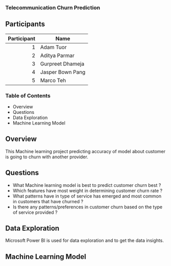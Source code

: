 ### Telecommunication Churn Prediction

## Participants

| Participant | Name             |
|------------:|------------------|
|            1| Adam Tuor        |
|            2| Aditya Parmar    |
|            3| Gurpreet Dhameja |
|            4| Jasper Bown Pang |
|            5| Marco Teh        |

### Table of Contents
   * Overview
   * Questions
   * Data Exploration
   * Machine Learning Model

## Overview
This Machine learning project predicting accuracy of model about customer is going to churn with another provider.





## Questions
   * What Machine learning model is best to predict customer churn best ?
   * Which features have most weight in determining customer churn rate ?
   * What patterns have in type of service has emerged and most common in customers that have churned ?
   * Is there any patterns/preferences in customer churn based on the type of service provided ?

## Data Exploration
Microsoft Power BI is used for data exploration and to get the data insights. 


## Machine Learning Model


